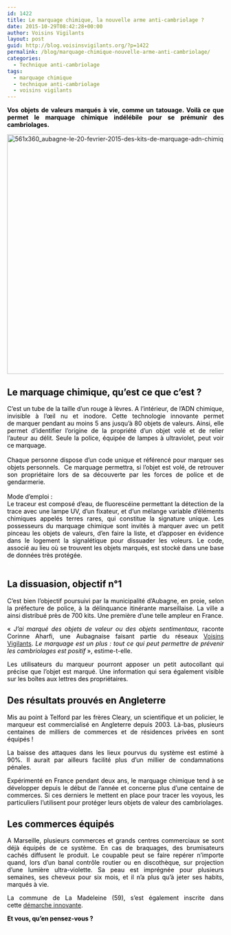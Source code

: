 ```yaml
---
id: 1422
title: Le marquage chimique, la nouvelle arme anti-cambriolage ?
date: 2015-10-29T08:42:28+00:00
author: Voisins Vigilants
layout: post
guid: http://blog.voisinsvigilants.org/?p=1422
permalink: /blog/marquage-chimique-nouvelle-arme-anti-cambriolage/
categories:
  - Technique anti-cambriolage
tags:
  - marquage chimique
  - technique anti-cambriolage
  - voisins vigilants
---
```

<p style="text-align: justify;">
  <strong style="color: #646464;"><span style="color: #000000;">Vos objets de valeurs marqués à vie, comme un tatouage. Voilà ce que permet le marquage chimique indélébile pour se prémunir des cambriolages. </span></strong>
</p>

<p style="text-align: justify;">
  <a href="http://blog.voisinsvigilants.org/wp-content/uploads/2015/10/561x360_aubagne-le-20-fevrier-2015-des-kits-de-marquage-adn-chimique-sont-distribues-la-population-pour-qu.jpg"><img class="aligncenter  wp-image-1423" src="http://blog.voisinsvigilants.org/wp-content/uploads/2015/10/561x360_aubagne-le-20-fevrier-2015-des-kits-de-marquage-adn-chimique-sont-distribues-la-population-pour-qu.jpg" alt="561x360_aubagne-le-20-fevrier-2015-des-kits-de-marquage-adn-chimique-sont-distribues-la-population-pour-qu" width="867" height="556" /></a>
</p>

<h2 style="color: #646464; text-align: justify;">
  <strong><span style="color: #000000;">Le marquage chimique, qu&rsquo;est ce que c&rsquo;est ?</span></strong>
</h2>

<div style="color: #646464; text-align: justify;">
  <span style="color: #000000;">C’est un tube de la taille d’un rouge à lèvres. A l’intérieur, de l’ADN chimique, invisible à l’œil nu et inodore. Cette technologie innovante permet de marquer pendant au moins 5 ans jusqu’à 80 objets de valeurs. Ainsi, elle permet d&rsquo;identifier l&rsquo;origine de la propriété d&rsquo;un objet volé et de relier l&rsquo;auteur au délit. Seule la police, équipée de lampes à ultraviolet, peut voir ce marquage.</span>
</div>

<div style="color: #646464; text-align: justify;">
  <span style="color: #ffffff;">voisins vigilants</span>
</div>

<div style="color: #646464; text-align: justify;">
  <span style="color: #000000;">Chaque personne dispose d&rsquo;un code unique et référencé pour marquer ses objets personnels.  Ce marquage permettra, si l&rsquo;objet est volé, de retrouver son propriétaire lors de sa découverte par les forces de police et de gendarmerie.</span>
</div>

<div style="color: #646464; text-align: justify;">
  <span style="color: #ffffff;">voisins vigilants</span>
</div>

<div style="color: #646464; text-align: justify;">
  <span style="color: #000000;">Mode d&rsquo;emploi :</span><br /> <span style="color: #000000;">Le traceur est composé d&rsquo;eau, de fluorescéine permettant la détection de la trace avec une lampe UV, d&rsquo;un fixateur, et d&rsquo;un mélange variable d&rsquo;éléments chimiques appelés terres rares, qui constitue la signature unique. </span><span style="color: #000000;">Les possesseurs du marquage chimique sont invités à marquer avec un petit pinceau les objets de valeurs, d&rsquo;en faire la liste, et d&rsquo;apposer en évidence dans le logement la signalétique pour dissuader les voleurs. Le code, associé au lieu où se trouvent les objets marqués, est stocké dans une base de données très protégée.</span>
</div>

<div style="color: #646464; text-align: justify;">
  <span style="color: #ffffff;">voisins vigilants</span>
</div>

<h2 style="color: #646464; text-align: justify;">
  <strong><span style="color: #000000;">La dissuasion, objectif n°1</span></strong>
</h2>

<div style="color: #646464; text-align: justify;">
  <p style="color: #4c4d4e;">
    <span style="color: #000000;">C’est bien l’objectif poursuivi par la municipalité d’Aubagne, en proie, selon la préfecture de police, à la délinquance itinérante marseillaise. La ville a ainsi distribué près de 700 kits. Une première d&rsquo;une telle ampleur en France.</span>
  </p>
  
  <p style="color: #4c4d4e;">
    <span style="color: #000000;">« </span><em><span style="color: #000000;">J’ai marqué des objets de valeur ou des objets sentimentaux, </span></em><span style="color: #000000;">raconte Corinne Aharfi, une Aubagnaise faisant partie du réseaux</span> <a href="http://www.voisinsvigilants.org">Voisins Vigilants</a><span style="color: #000000;">.</span><em><span style="color: #000000;"> Le marquage est un plus : tout ce qui peut permettre de prévenir les cambriolages est positif</span></em><span style="color: #000000;"> », estime-t-elle.</span>
  </p>
</div>

<div style="color: #646464; text-align: justify;">
  <span style="color: #000000;">Les utilisateurs du marqueur pourront apposer un petit autocollant qui précise que l&rsquo;objet est marqué. Une information qui sera également visible sur les boîtes aux lettres des propriétaires.</span></p> 
  
  <h2 style="color: #3b3a3c;">
    <strong><span style="color: #000000;">Des résultats prouvés en Angleterre</span></strong>
  </h2>
  
  <p style="color: #3b3a3c;">
    <span style="color: #000000;">Mis au point à Telford par les frères Cleary, un scientifique et un policier, le marqueur est commercialisé en Angleterre depuis 2003. Là-bas, plusieurs centaines de milliers de commerces et de résidences privées en sont équipés !</span>
  </p>
  
  <p style="color: #3b3a3c;">
    <span style="color: #000000;">La baisse des attaques dans les lieux pourvus du système est estimé à 90%. Il aurait par ailleurs facilité plus d’un millier de condamnations pénales. </span>
  </p>
  
  <p style="color: #3b3a3c;">
    <span style="color: #000000;">Expérimenté en France pendant deux ans, le marquage chimique tend à se développer depuis le début de l’année et concerne plus d’une centaine de commerces. Si ces derniers le mettent en place pour tracer les voyous, les particuliers l’utilisent pour protéger leurs objets de valeur des cambriolages.</span>
  </p>
  
  <h2 style="color: #4c4d4e;">
    <strong><span style="color: #000000;">Les commerces équipés</span></strong>
  </h2>
  
  <p style="color: #4c4d4e;">
    <span style="color: #000000;">A Marseille, plusieurs commerces et grands centres commerciaux se sont déjà équipés de ce système. En cas de braquages, des brumisateurs cachés diffusent le produit. Le coupable peut se faire repérer n’importe quand, lors d’un banal contrôle routier ou en discothèque, sur projection d’une lumière ultra-violette. Sa peau est imprégnée pour plusieurs semaines, ses cheveux pour six mois, et il n’a plus qu’à jeter ses habits, marqués à vie.</span>
  </p>
  
  <p>
    <span style="color: #000000;">La commune de La Madeleine (59), s&rsquo;est également inscrite dans cette <a href="http://www.ville-lamadeleine.fr/actualites/marquage-chimique-nouvelle-arme-anti-cambriolage">démarche innovante</a>.</span>
  </p>
</div>

<div style="color: #646464; text-align: justify;">
  <strong><span style="color: #000000;">Et vous, qu&rsquo;en pensez-vous ? </span></strong>
</div>

<div style="color: #646464; text-align: justify;">
  <span style="color: #ffffff;">voisins vigilants</span>
</div>
